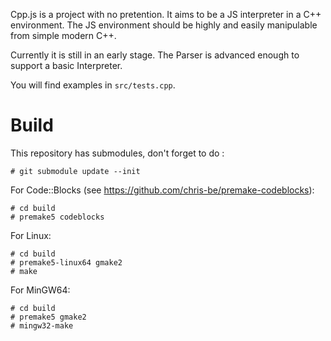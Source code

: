 Cpp.js is a project with no pretention. It aims to be a JS interpreter in a C++ environment. The JS environment should be highly and easily manipulable from simple modern C++.

Currently it is still in an early stage. The Parser is advanced enough to support a basic Interpreter.

You will find examples in `src/tests.cpp`.

# Build

This repository has submodules, don't forget to do :
```
# git submodule update --init
```

For Code::Blocks (see https://github.com/chris-be/premake-codeblocks):
```
# cd build
# premake5 codeblocks
```

For Linux:
```
# cd build
# premake5-linux64 gmake2
# make
```

For MinGW64:
```
# cd build
# premake5 gmake2
# mingw32-make
```
